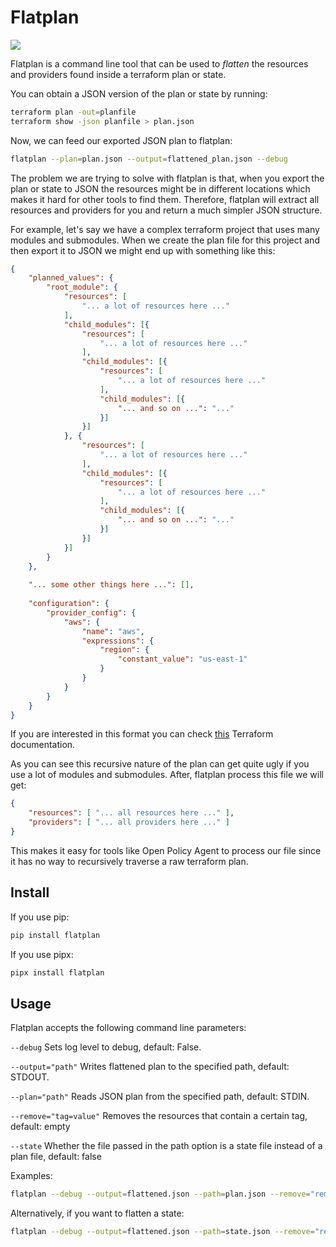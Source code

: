# Flatplan


![](https://github.com/egonbraun/flatplan/workflows/CI/badge.svg)

Flatplan is a command line tool that can be used to *flatten* the resources and providers found inside a terraform
plan or state.

You can obtain a JSON version of the plan or state by running:

```bash
terraform plan -out=planfile
terraform show -json planfile > plan.json
```

Now, we can feed our exported JSON plan to flatplan:

```bash
flatplan --plan=plan.json --output=flattened_plan.json --debug
```

The problem we are trying to solve with flatplan is that, when you export the plan or state to JSON the resources might
be in different locations which makes it hard for other tools to find them. Therefore, flatplan will extract all
resources and providers for you and return a much simpler JSON structure.

For example, let's say we have a complex terraform project that uses many modules and submodules. When we create the
plan file for this project and then export it to JSON we might end up with something like this:

```json
{
    "planned_values": {
        "root_module": {
            "resources": [
                "... a lot of resources here ..."
            ],
            "child_modules": [{
                "resources": [
                    "... a lot of resources here ..."
                ],
                "child_modules": [{
                    "resources": [
                        "... a lot of resources here ..."
                    ],
                    "child_modules": [{
                        "... and so on ...": "..."
                    }]
                }]
            }, {
                "resources": [
                    "... a lot of resources here ..."
                ],
                "child_modules": [{
                    "resources": [
                        "... a lot of resources here ..."
                    ],
                    "child_modules": [{
                        "... and so on ...": "..."
                    }]
                }]
            }]
        }
    },
  
    "... some other things here ...": [],
  
    "configuration": {
        "provider_config": {
            "aws": {
                "name": "aws",
                "expressions": {
                    "region": {
                        "constant_value": "us-east-1"
                    }
                }
            }
        }
    }
}
```

If you are interested in this format you can check [this](https://www.terraform.io/docs/internals/json-format.html)
Terraform documentation.

As you can see this recursive nature of the plan can get quite ugly if you use a lot of modules and submodules. After,
flatplan process this file we will get:

```json
{
    "resources": [ "... all resources here ..." ],
    "providers": [ "... all providers here ..." ]
}
```

This makes it easy for tools like Open Policy Agent to process our file since it has no way to recursively traverse a
raw terraform plan.

## Install


If you use pip:

```bash
pip install flatplan
```

If you use pipx:

```bash
pipx install flatplan
```

## Usage

Flatplan accepts the following command line parameters:

`--debug` Sets log level to debug, default: False.

`--output="path"` Writes flattened plan to the specified path, default: STDOUT.

`--plan="path"` Reads JSON plan from the specified path, default: STDIN.

`--remove="tag=value"` Removes the resources that contain a certain tag, default: empty

`--state` Whether the file passed in the path option is a state file instead of a plan file, default: false

Examples:

```bash
flatplan --debug --output=flattened.json --path=plan.json --remove="remove=true"
```

Alternatively, if you want to flatten a state:

```bash
flatplan --debug --output=flattened.json --path=state.json --remove="remove=true" --state
```
